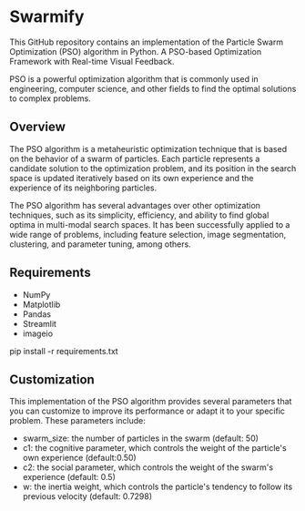 
# Swarmify

This GitHub repository contains an implementation of the Particle Swarm Optimization (PSO) algorithm in Python. A PSO-based Optimization Framework with Real-time Visual Feedback.

PSO is a powerful optimization algorithm that is commonly used in engineering, computer science, and other fields to find the optimal solutions to complex problems.

## Overview

The PSO algorithm is a metaheuristic optimization technique that is based on the behavior of a swarm of particles. Each particle represents a candidate solution to the optimization problem, and its position in the search space is updated iteratively based on its own experience and the experience of its neighboring particles.

The PSO algorithm has several advantages over other optimization techniques, such as its simplicity, efficiency, and ability to find global optima in multi-modal search spaces. It has been successfully applied to a wide range of problems, including feature selection, image segmentation, clustering, and parameter tuning, among others.

## Requirements

- NumPy
- Matplotlib
- Pandas
- Streamlit
- imageio

pip install -r requirements.txt
## Customization

This implementation of the PSO algorithm provides several parameters that you can customize to improve its performance or adapt it to your specific problem. These parameters include:

- swarm_size: the number of particles in the swarm (default: 50)
- c1: the cognitive parameter, which controls the weight of the particle's own experience (default:0.50)
- c2: the social parameter, which controls the weight of the swarm's experience (default: 0.5)
- w: the inertia weight, which controls the particle's tendency to follow its previous velocity (default: 0.7298)
